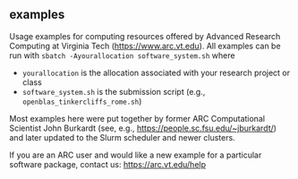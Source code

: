 ## examples
Usage examples for computing resources offered by Advanced Research Computing at Virginia Tech (https://www.arc.vt.edu). All examples can be run with
`sbatch -Ayourallocation software_system.sh`
where 
- `yourallocation` is the allocation associated with your research project or class 
- `software_system.sh` is the submission script (e.g., `openblas_tinkercliffs_rome.sh`)

Most examples here were put together by former ARC Computational Scientist John Burkardt (see, e.g., https://people.sc.fsu.edu/~jburkardt/) and later updated to the Slurm scheduler and newer clusters.

If you are an ARC user and would like a new example for a particular software package,  contact us: https://arc.vt.edu/help
